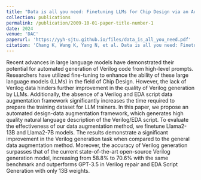 ```yaml
---
title: "Data is all you need: Finetuning LLMs for Chip Design via an Automated design-data augmentation framework"
collection: publications
permalink: /publication/2009-10-01-paper-title-number-1
date: 2024
venue: 'DAC'
paperurl: 'https://yyh-sjtu.github.io/files/data_is_all_you_need.pdf'
citation: 'Chang K, Wang K, Yang N, et al. Data is all you need: Finetuning LLMs for Chip Design via an Automated design-data augmentation framework[J]. arXiv preprint arXiv:2403.11202, 2024.'
---
```


Recent advances in large language models have demonstrated their potential for automated generation of Verilog code from high-level prompts. Researchers have utilized fine-tuning to enhance the ability of these large language models (LLMs) in the field of Chip Design. However, the lack of Verilog data hinders further improvement in the quality of Verilog generation by LLMs. Additionally, the absence of a Verilog and EDA script data augmentation framework significantly increases the time required to prepare the training dataset for LLM trainers. In this paper, we propose an automated design-data augmentation framework, which generates high quality natural language description of the Verilog/EDA script. To evaluate the effectiveness of our data augmentation method, we finetune Llama2-13B and Llama2-7B models. The results demonstrate a significant improvement in the Verilog generation task when compared to the general data augmentation method. Moreover, the accuracy of Verilog generation surpasses that of the current state-of-the-art open-source Verilog generation model, increasing from 58.8% to 70.6% with the same benchmark and outperforms GPT-3.5 in Verilog repair and EDA Script Generation with only 13B weights.
